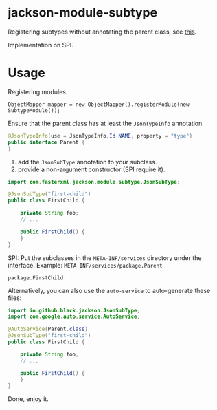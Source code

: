 # jackson-module-subtype

Registering subtypes without annotating the parent class,
see [this](https://github.com/FasterXML/jackson-databind/issues/2104).

Implementation on SPI.

# Usage

Registering modules.

```
ObjectMapper mapper = new ObjectMapper().registerModule(new SubtypeModule());
```

Ensure that the parent class has at least the `JsonTypeInfo` annotation.

```java
@JsonTypeInfo(use = JsonTypeInfo.Id.NAME, property = "type")
public interface Parent {
}
```

1. add the `JsonSubType` annotation to your subclass.
2. provide a non-argument constructor (SPI require it).

```java
import com.fasterxml.jackson.module.subtype.JsonSubType;

@JsonSubType("first-child")
public class FirstChild {

    private String foo;
    // ...

    public FirstChild() {
    }
}
```

SPI: Put the subclasses in the `META-INF/services` directory under the interface.
Example: `META-INF/services/package.Parent`

```
package.FirstChild
```

Alternatively, you can also use the `auto-service` to auto-generate these files:

```java
import io.github.black.jackson.JsonSubType;
import com.google.auto.service.AutoService;

@AutoService(Parent.class)
@JsonSubType("first-child")
public class FirstChild {

    private String foo;
    // ...

    public FirstChild() {
    }
}
```

Done, enjoy it.
